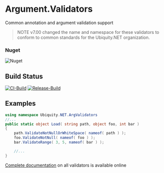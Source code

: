 # Argument.Validators
Common annotation and argument validation support

>NOTE
> v7.00 changed the name and namespace for these validators to conform
> to common standards for the Ubiquity.NET organization.


### Nuget
![Nuget](https://img.shields.io/nuget/dt/Ubiquity..NET.ArgValidators.svg)

## Build Status
[![CI-Build](https://github.com/UbiquityDotNET/Argument.Validators/actions/workflows/pr-build.yml/badge.svg)](https://github.com/UbiquityDotNET/Argument.Validators/actions/workflows/pr-build.yml)
[![Release-Build](https://github.com/UbiquityDotNET/Argument.Validators/actions/workflows/release-build.yml/badge.svg)](https://github.com/UbiquityDotNET/Argument.Validators/actions/workflows/release-build.yml)


## Examples

```C#
using namespace Ubiquity.NET.ArgValidators
//...
public static object Load( string path, object foo, int bar )
{
    path.ValidateNotNullOrWhiteSpace( nameof( path ) );
    foo.ValidateNotNull( nameof( foo ) );
    bar.ValidateRange( 3, 5, nameof( bar ) );

    //...
}
```

[Complete documentation](https://ubiquitydotnet.github.io/Argument.Validators/) on all validators is available online
